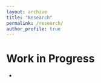 ```yaml
---
layout: archive
title: "Research"
permalink: /research/
author_profile: true
---
```


# Work in Progress

- 